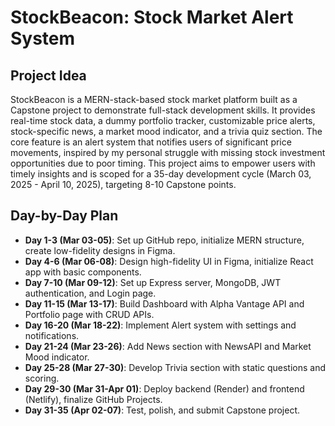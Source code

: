 # StockBeacon: Stock Market Alert System

## Project Idea
StockBeacon is a MERN-stack-based stock market platform built as a Capstone project to demonstrate full-stack development skills. It provides real-time stock data, a dummy portfolio tracker, customizable price alerts, stock-specific news, a market mood indicator, and a trivia quiz section. The core feature is an alert system that notifies users of significant price movements, inspired by my personal struggle with missing stock investment opportunities due to poor timing. This project aims to empower users with timely insights and is scoped for a 35-day development cycle (March 03, 2025 - April 10, 2025), targeting 8-10 Capstone points.

## Day-by-Day Plan
- **Day 1-3 (Mar 03-05)**: Set up GitHub repo, initialize MERN structure, create low-fidelity designs in Figma.
- **Day 4-6 (Mar 06-08)**: Design high-fidelity UI in Figma, initialize React app with basic components.
- **Day 7-10 (Mar 09-12)**: Set up Express server, MongoDB, JWT authentication, and Login page.
- **Day 11-15 (Mar 13-17)**: Build Dashboard with Alpha Vantage API and Portfolio page with CRUD APIs.
- **Day 16-20 (Mar 18-22)**: Implement Alert system with settings and notifications.
- **Day 21-24 (Mar 23-26)**: Add News section with NewsAPI and Market Mood indicator.
- **Day 25-28 (Mar 27-30)**: Develop Trivia section with static questions and scoring.
- **Day 29-30 (Mar 31-Apr 01)**: Deploy backend (Render) and frontend (Netlify), finalize GitHub Projects.
- **Day 31-35 (Apr 02-07)**: Test, polish, and submit Capstone project.